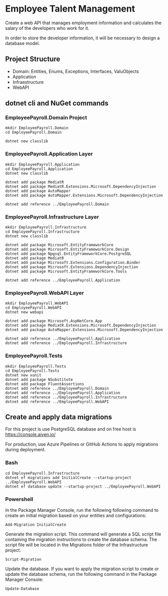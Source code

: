#  Employee Talent Management

Create a web API that manages employment information and calculates the salary of the developers who work for it.

In order to store the developer information, it will be necessary to design a database model.

## Project Structure

* Domain: Entities, Enums, Exceptions, Interfaces, ValuObjects
* Application
* Infraestructure
* WebAPI

## dotnet cli and NuGet commands

### EmployeePayroll.Domain Project
```
mkdir EmployeePayroll.Domain
cd EmployeePayroll.Domain

dotnet new classlib
```

### EmployeePayroll.Application Layer
```
mkdir EmployeePayroll.Application
cd EmployeePayroll.Application
dotnet new classlib

dotnet add package MediatR
dotnet add package MediatR.Extensions.Microsoft.DependencyInjection
dotnet add package AutoMapper
dotnet add package AutoMapper.Extensions.Microsoft.DependencyInjection

dotnet add reference ../EmployeePayroll.Domain
```

### EmployeePayroll.Infrastructure Layer
```
mkdir EmployeePayroll.Infrastructure
cd EmployeePayroll.Infrastructure
dotnet new classlib

dotnet add package Microsoft.EntityFrameworkCore
dotnet add package Microsoft.EntityFrameworkCore.Design
dotnet add package Npgsql.EntityFrameworkCore.PostgreSQL
dotnet add package MediatR
dotnet add package Microsoft.Extensions.Configuration.Binder
dotnet add package Microsoft.Extensions.DependencyInjection
dotnet add package Microsoft.EntityFrameworkCore.Tools

dotnet add reference ../EmployeePayroll.Application
```

### EmployeePayroll.WebAPI Layer
```
mkdir EmployeePayroll.WebAPI
cd EmployeePayroll.WebAPI
dotnet new webapi

dotnet add package Microsoft.AspNetCore.App
dotnet add package MediatR.Extensions.Microsoft.DependencyInjection
dotnet add package AutoMapper.Extensions.Microsoft.DependencyInjection

dotnet add reference ../EmployeePayroll.Application
dotnet add reference ../EmployeePayroll.Infrastructure
```

### EmployeePayroll.Tests
```
mkdir EmployeePayroll.Tests
cd EmployeePayroll.Tests
dotnet new xunit
dotnet add package NSubstitute
dotnet add package FluentAssertions
dotnet add reference ../EmployeePayroll.Domain
dotnet add reference ../EmployeePayroll.Application
dotnet add reference ../EmployeePayroll.Infrastructure
dotnet add reference ../EmployeePayroll.WebAPI
```

## Create and apply data migrations

For this project is use PostgreSQL database and on free host is https://console.aiven.io/

For production, use Azure Pipelines or GitHub Actions to apply migrations during deployment.

### Bash
```
cd EmployeePayroll.Infrastructure
dotnet ef migrations add InitialCreate --startup-project ../EmployeePayroll.WebAPI
dotnet ef database update --startup-project ../EmployeePayroll.WebAPI
```

### Powershell

In the Package Manager Console, run the following following command to create an initial migration based on your entities and configurations:
```
Add-Migration InitialCreate
```
Generate the migration script. This command will generate a SQL script file containing the migration instructions to create the database schema. The script file will be located in the Migrations folder of the Infrastructure project.
```
Script-Migration
```
Update the database. If you want to apply the migration script to create or update the database schema, run the following command in the Package Manager Console:
```
Update-Database
```
